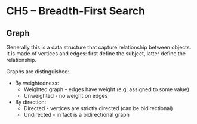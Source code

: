# CH5 – Breadth-First Search

## Graph

Generally this is a data structure that capture relationship between objects. It is made of vertices and edges: first define the subject, latter define the relationship.

Graphs are distinguished:

- By weightedness:
  - Weighted graph - edges have weight (e.g. assigned to some value)
  - Unweighted - no weight on edges
- By direction:
  - Directed - vertices are strictly directed (can be bidirectional)
  - Undirected - in fact is a bidirectional graph
